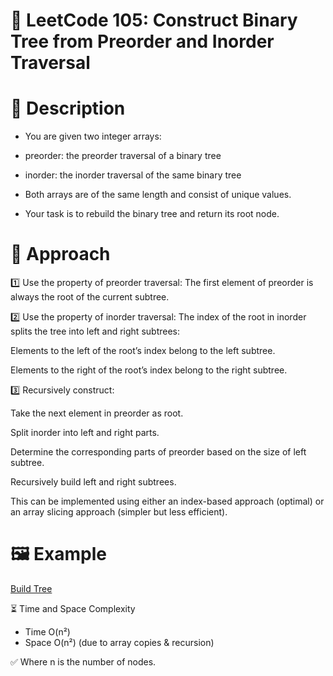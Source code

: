 # 📄 LeetCode 105: Construct Binary Tree from Preorder and Inorder Traversal
# 📝 Description
- You are given two integer arrays:

- preorder: the preorder traversal of a binary tree

- inorder: the inorder traversal of the same binary tree

- Both arrays are of the same length and consist of unique values.

- Your task is to rebuild the binary tree and return its root node.

# 🚩 Approach
1️⃣ Use the property of preorder traversal:
The first element of preorder is always the root of the current subtree.

2️⃣ Use the property of inorder traversal:
The index of the root in inorder splits the tree into left and right subtrees:

Elements to the left of the root’s index belong to the left subtree.

Elements to the right of the root’s index belong to the right subtree.

3️⃣ Recursively construct:

Take the next element in preorder as root.

Split inorder into left and right parts.

Determine the corresponding parts of preorder based on the size of left subtree.

Recursively build left and right subtrees.

This can be implemented using either an index-based approach (optimal) or an array slicing approach (simpler but less efficient).

# 🖼️ Example

[Build Tree](./example.png)

⏳ Time and Space Complexity

- Time		O(n²)
- Space		O(n²) (due to array copies & recursion)

✅ Where n is the number of nodes.